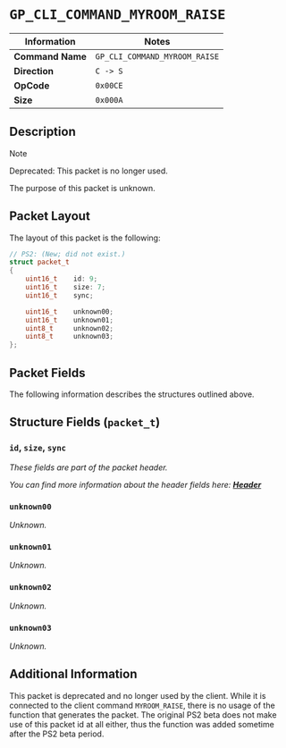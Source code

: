# `GP_CLI_COMMAND_MYROOM_RAISE`

| Information               | Notes |
|---                        |---    |
| **Command Name**          | `GP_CLI_COMMAND_MYROOM_RAISE` |
| **Direction**             | `C -> S` |
| **OpCode**                | `0x00CE` |
| **Size**                  | `0x000A` |

## Description

> [!NOTE]
> Deprecated: This packet is no longer used.

The purpose of this packet is unknown.

## Packet Layout

The layout of this packet is the following:

```cpp
// PS2: (New; did not exist.)
struct packet_t
{
    uint16_t    id: 9;
    uint16_t    size: 7;
    uint16_t    sync;

    uint16_t    unknown00;
    uint16_t    unknown01;
    uint8_t     unknown02;
    uint8_t     unknown03;
};
```

## Packet Fields

The following information describes the structures outlined above.

## Structure Fields (`packet_t`)

### `id`, `size`, `sync`

_These fields are part of the packet header._

_You can find more information about the header fields here: [**Header**](/world/HEADER.md)_

### `unknown00`

_Unknown._

### `unknown01`

_Unknown._

### `unknown02`

_Unknown._

### `unknown03`

_Unknown._

## Additional Information

This packet is deprecated and no longer used by the client. While it is connected to the client command `MYROOM_RAISE`, there is no usage of the function that generates the packet. The original PS2 beta does not make use of this packet id at all either, thus the function was added sometime after the PS2 beta period.
